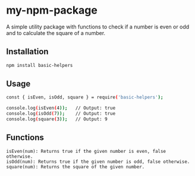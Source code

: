 # my-npm-package


A simple utility package with functions to check if a number is even or odd and to calculate the square of a number.

## Installation

```bash
npm install basic-helpers
```
## Usage

```bash
const { isEven, isOdd, square } = require('basic-helpers');

console.log(isEven(4));   // Output: true
console.log(isOdd(7));    // Output: true
console.log(square(3));   // Output: 9
```

## Functions
```
isEven(num): Returns true if the given number is even, false otherwise.
isOdd(num): Returns true if the given number is odd, false otherwise.
square(num): Returns the square of the given number.
```
